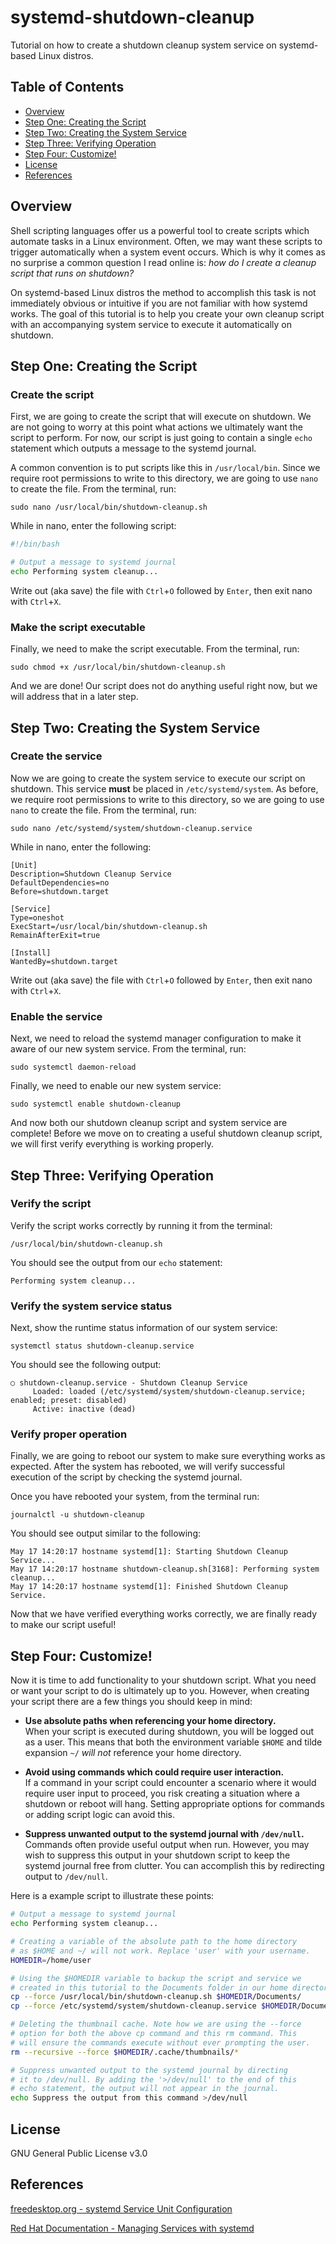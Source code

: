 # **systemd-shutdown-cleanup**

Tutorial on how to create a shutdown cleanup system service on
systemd-based Linux distros.

## Table of Contents

* [Overview](#overview)
* [Step One: Creating the Script](#step-one-creating-the-script)
* [Step Two: Creating the System Service](#step-two-creating-the-system-service)
* [Step Three: Verifying Operation](#step-three-verifying-operation)
* [Step Four: Customize!](#step-four-customize)
* [License](#license)
* [References](#references)

## Overview

Shell scripting languages offer us a powerful tool to create scripts which
automate tasks in a Linux environment. Often, we may want these scripts to
trigger automatically when a system event occurs. Which is why it comes as no
surprise a common question I read online is: *how do I create a cleanup script
that runs on shutdown?*

On systemd-based Linux distros the method to accomplish this task is not
immediately obvious or intuitive if you are not familiar with how systemd
works. The goal of this tutorial is to help you create your own cleanup script
with an accompanying system service to execute it automatically on shutdown.

## Step One: Creating the Script

### Create the script

First, we are going to create the script that will execute on shutdown.
We are not going to worry at this point what actions we ultimately want the
script to perform. For now, our script is just going to contain a single `echo`
statement which outputs a message to the systemd journal.

A common convention is to put scripts like this in `/usr/local/bin`. Since we
require root permissions to write to this directory, we are going to use `nano`
to create the file. From the terminal, run:

```
sudo nano /usr/local/bin/shutdown-cleanup.sh
```

While in nano, enter the following script:

```bash
#!/bin/bash

# Output a message to systemd journal
echo Performing system cleanup...
```

Write out (aka save) the file with `Ctrl`+`O` followed by `Enter`,
then exit nano with `Ctrl`+`X`.

### Make the script executable

Finally, we need to make the script executable. From the terminal, run:

```
sudo chmod +x /usr/local/bin/shutdown-cleanup.sh
```

And we are done! Our script does not do anything useful right now, but we will
address that in a later step.

## Step Two: Creating the System Service

### Create the service

Now we are going to create the system service to execute our script on
shutdown. This service **must** be placed in `/etc/systemd/system`. As before,
we require root permissions to write to this directory, so we are going to use
`nano` to create the file. From the terminal, run:

```
sudo nano /etc/systemd/system/shutdown-cleanup.service
```

While in nano, enter the following:

```desktop
[Unit]
Description=Shutdown Cleanup Service
DefaultDependencies=no
Before=shutdown.target

[Service]
Type=oneshot
ExecStart=/usr/local/bin/shutdown-cleanup.sh
RemainAfterExit=true

[Install]
WantedBy=shutdown.target
```

Write out (aka save) the file with `Ctrl`+`O` followed by `Enter`,
then exit nano with `Ctrl`+`X`.

### Enable the service

Next, we need to reload the systemd manager configuration to make it aware of
our new system service. From the terminal, run:

```
sudo systemctl daemon-reload
```

Finally, we need to enable our new system service:

```
sudo systemctl enable shutdown-cleanup
```

And now both our shutdown cleanup script and system service are complete!
Before we move on to creating a useful shutdown cleanup script, we will first
verify everything is working properly.

## Step Three: Verifying Operation

### Verify the script

Verify the script works correctly by running it from the terminal:

```
/usr/local/bin/shutdown-cleanup.sh
```

You should see the output from our `echo` statement:

```
Performing system cleanup...
```

### Verify the system service status

Next, show the runtime status information of our system service:

```
systemctl status shutdown-cleanup.service
```

You should see the following output:

```
○ shutdown-cleanup.service - Shutdown Cleanup Service
     Loaded: loaded (/etc/systemd/system/shutdown-cleanup.service; enabled; preset: disabled)
     Active: inactive (dead)
```

### Verify proper operation

Finally, we are going to reboot our system to make sure everything works as
expected. After the system has rebooted, we will verify successful execution
of the script by checking the systemd journal.

Once you have rebooted your system, from the terminal run:

```
journalctl -u shutdown-cleanup
```

You should see output similar to the following:

```
May 17 14:20:17 hostname systemd[1]: Starting Shutdown Cleanup Service...
May 17 14:20:17 hostname shutdown-cleanup.sh[3168]: Performing system cleanup...
May 17 14:20:17 hostname systemd[1]: Finished Shutdown Cleanup Service.
```

Now that we have verified everything works correctly, we are finally ready to
make our script useful!

## Step Four: Customize!

Now it is time to add functionality to your shutdown script. What you need or
want your script to do is ultimately up to you. However, when creating your
script there are a few things you should keep in mind:

* **Use absolute paths when referencing your home directory.**\
When your script is executed during shutdown, you will be logged out as a user.
This means that both the environment variable `$HOME` and tilde expansion `~/`
*will not* reference your home directory.

* **Avoid using commands which could require user interaction.**\
If a command in your script could encounter a scenario where it would require
user input to proceed, you risk creating a situation where a shutdown or reboot
will hang. Setting appropriate options for commands or adding script logic can
avoid this.

* **Suppress unwanted output to the systemd journal with `/dev/null`.**\
Commands often provide useful output when run. However, you may wish to
suppress this output in your shutdown script to keep the systemd journal free
from clutter. You can accomplish this by redirecting output to `/dev/null`.

Here is a example script to illustrate these points:

```bash
# Output a message to systemd journal
echo Performing system cleanup...

# Creating a variable of the absolute path to the home directory
# as $HOME and ~/ will not work. Replace 'user' with your username.
HOMEDIR=/home/user

# Using the $HOMEDIR variable to backup the script and service we
# created in this tutorial to the Documents folder in our home directory.
cp --force /usr/local/bin/shutdown-cleanup.sh $HOMEDIR/Documents/
cp --force /etc/systemd/system/shutdown-cleanup.service $HOMEDIR/Documents/

# Deleting the thumbnail cache. Note how we are using the --force
# option for both the above cp command and this rm command. This
# will ensure the commands execute without ever prompting the user.
rm --recursive --force $HOMEDIR/.cache/thumbnails/*

# Suppress unwanted output to the systemd journal by directing
# it to /dev/null. By adding the '>/dev/null' to the end of this
# echo statement, the output will not appear in the journal.
echo Suppress the output from this command >/dev/null
```

## License

GNU General Public License v3.0

## References

[freedesktop.org - systemd Service Unit Configuration](https://www.freedesktop.org/software/systemd/man/latest/systemd.service.html)

[Red Hat Documentation - Managing Services with systemd](https://docs.redhat.com/en/documentation/red_hat_enterprise_linux/7/html/system_administrators_guide/chap-managing_services_with_systemd)

